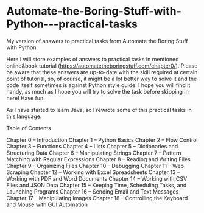 # Automate-the-Boring-Stuff-with-Python---practical-tasks
My version of answers to practical tasks from Automate the Boring Stuff with Python. 

Here I will store examples of answers to practical tasks in mentioned online&book tutorial 
(https://automatetheboringstuff.com/chapter0/). Please be aware 
that these answers are up-to-date with the skill required at certain point of tutorial, so, of course, it 
might be a lot better way to solve it and the code itself sometimes is against Python style guide. 
I hope you will find it handy, as much as I hope you will try to solve the task before skipping in here! Have fun.

As I have started to learn Java, so I rewrote some of this practical tasks in this language.

Table of Contents

Chapter 0 – Introduction
Chapter 1 – Python Basics
Chapter 2 – Flow Control
Chapter 3 – Functions
Chapter 4 – Lists
Chapter 5 – Dictionaries and Structuring Data
Chapter 6 – Manipulating Strings
Chapter 7 – Pattern Matching with Regular Expressions
Chapter 8 – Reading and Writing Files
Chapter 9 – Organizing Files
Chapter 10 – Debugging
Chapter 11 – Web Scraping
Chapter 12 – Working with Excel Spreadsheets
Chapter 13 – Working with PDF and Word Documents
Chapter 14 – Working with CSV Files and JSON Data
Chapter 15 – Keeping Time, Scheduling Tasks, and Launching Programs
Chapter 16 – Sending Email and Text Messages
Chapter 17 – Manipulating Images
Chapter 18 – Controlling the Keyboard and Mouse with GUI Automation
